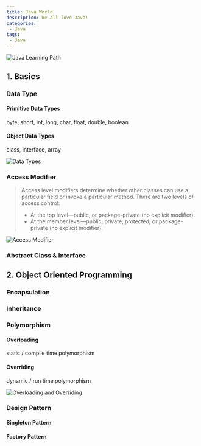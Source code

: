 ```yaml
---
title: Java World
description: We all love Java!
categories:
 - Java
tags:
 - Java
---
```



![Java Learning Path](https://www.powerhouserecruiters.com/wp-content/uploads/2017/11/java.png)
## 1. Basics

### Data Type
#### Primitive Data Types

byte, short, int, long, char, float, double, boolean
    
#### Object Data Types

class, interface, array

![Data Types](http://i1.wp.com/javafrombasics.com/wp-content/uploads/2016/06/data-types.gif?zoom=2&fit=720%2C540)
    
### Access Modifier
> Access level modifiers determine whether other classes can use a particular field or invoke a particular method. There are two levels of access control:
> - At the top level—public, or package-private (no explicit modifier).
> - At the member level—public, private, protected, or package-private (no explicit modifier).

![Access Modifier](https://qph.fs.quoracdn.net/main-qimg-07b6e84dcef8589f6fd02323f103a4cf.webp)

### Abstract Class & Interface


## 2. Object Oriented Programming

### Encapsulation

### Inheritance

### Polymorphism
#### Overloading

static / compile time polymorphism

#### Overriding

dynamic / run time polymorphism

![Overloading and Overriding](https://www.programcreek.com/wp-content/uploads/2009/02/overloading-vs-overriding.png)

### Design Pattern
#### Singleton Pattern
#### Factory Pattern
